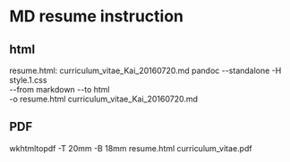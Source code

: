# MD resume instruction

## html

resume.html: curriculum_vitae_Kai_20160720.md
	pandoc --standalone -H style.1.css \
        --from markdown --to html \
        -o resume.html curriculum_vitae_Kai_20160720.md

## PDF

wkhtmltopdf -T 20mm -B 18mm resume.html curriculum_vitae.pdf